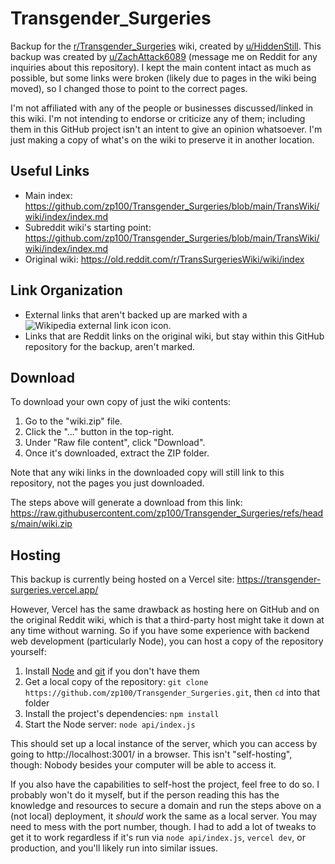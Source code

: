 # Transgender_Surgeries

Backup for the [r/Transgender_Surgeries](https://www.reddit.com/r/Transgender_Surgeries) wiki, created by [u/HiddenStill](https://www.reddit.com/user/HiddenStill). This backup was created by [u/ZachAttack6089](https://www.reddit.com/user/ZachAttack6089/) (message me on Reddit for any inquiries about this repository). I kept the main content intact as much as possible, but some links were broken (likely due to pages in the wiki being moved), so I changed those to point to the correct pages.

I'm not affiliated with any of the people or businesses discussed/linked in this wiki. I'm not intending to endorse or criticize any of them; including them in this GitHub project isn't an intent to give an opinion whatsoever. I'm just making a copy of what's on the wiki to preserve it in another location.

## Useful Links

- Main index: https://github.com/zp100/Transgender_Surgeries/blob/main/TransWiki/wiki/index/index.md
- Subreddit wiki's starting point: https://github.com/zp100/Transgender_Surgeries/blob/main/TransWiki/wiki/index/index.md
- Original wiki: https://old.reddit.com/r/TransSurgeriesWiki/wiki/index

## Link Organization

- External links that aren't backed up are marked with a ![Wikipedia external link icon](https://en.wikipedia.org/w/skins/Vector/resources/skins.vector.styles/images/link-external-small-ltr-progressive.svg?fb64d) icon.
- Links that are Reddit links on the original wiki, but stay within this GitHub repository for the backup, aren't marked.

## Download

To download your own copy of just the wiki contents:

1. Go to the "wiki.zip" file.
2. Click the "..." button in the top-right.
3. Under "Raw file content", click "Download".
4. Once it's downloaded, extract the ZIP folder.

Note that any wiki links in the downloaded copy will still link to this repository, not the pages you just downloaded.

The steps above will generate a download from this link: https://raw.githubusercontent.com/zp100/Transgender_Surgeries/refs/heads/main/wiki.zip

## Hosting

This backup is currently being hosted on a Vercel site: https://transgender-surgeries.vercel.app/

However, Vercel has the same drawback as hosting here on GitHub and on the original Reddit wiki, which is that a third-party host might take it down at any time without warning. So if you have some experience with backend web development (particularly Node), you can host a copy of the repository yourself:

1. Install [Node](https://nodejs.org/en) and [git](https://git-scm.com/) if you don't have them
2. Get a local copy of the repository: `git clone https://github.com/zp100/Transgender_Surgeries.git`, then `cd` into that folder
3. Install the project's dependencies: `npm install`
4. Start the Node server: `node api/index.js`

This should set up a local instance of the server, which you can access by going to http://localhost:3001/ in a browser. This isn't "self-hosting", though: Nobody besides your computer will be able to access it.

If you also have the capabilities to self-host the project, feel free to do so. I probably won't do it myself, but if the person reading this has the knowledge and resources to secure a domain and run the steps above on a (not local) deployment, it *should* work the same as a local server. You may need to mess with the port number, though. I had to add a lot of tweaks to get it to work regardless if it's run via `node api/index.js`, `vercel dev`, or production, and you'll likely run into similar issues.
